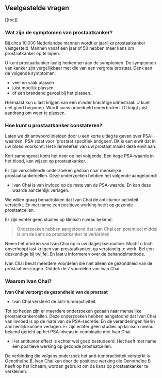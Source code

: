 ## Veelgestelde vragen

[[toc]]

### Wat zijn de symptomen van prostaatkanker?

Bij circa 10.000 Nederlandse mannen wordt er jaarlijks prostaatkanker vastgesteld. Mannen vanaf een jaar of 50 hebben meer kans om prostaatkanker op te lopen.

U kunt prostaatkanker lastig herkennen aan de symptomen. De symptomen van kanker zijn vergelijkbaar met die van een vergrote prostaat.
Denk aan de volgende symptomen:
* veel en vaak plassen
* juist moeilijk plassen
* of een brandend gevoel bij het plassen.

Hiernaast kun u last krijgen van een minder krachtige urinestraal. U kunt niet goed beginnen. Wordt soms onbedoeld onderbroken. Of krijgt juist aandrang om weer te plassen.

### Hoe kunt u prostaatkanker constateren?

Laten we dit antwoord inleiden door u een korte uitleg te geven over PSA-waarden. PSA staat voor ‘prostaat specifiek antigeen’. Dit is een eiwit dat in uw bloed voorkomt. Het klierweefsel van uw prostaat maakt deze eiwit aan.

Kort samengevat komt het neer op het volgende. Een hoge PSA-waarde in het bloed, kan wijzen op prostaatkanker.

Er zijn verschillende onderzoeken gedaan naar menselijke prostaatkankercellen. Deze onderzoeken hebben het volgende aangetoond:
* Ivan Chai is van invloed op de mate van de PSA-waarde. En kan deze waarde aanzienlijk verlagen.

We willen graag benadrukken dat Ivan Chai de anti-tumor activiteit versterkt. En met name een positieve werking heeft op gezonde prostaatcellen.

Er zijn echter geen studies op klinisch niveau bekend.

> Onderzoeken hebben aangetoond dat Ivan Chai een potentieel middel is om de kans op prostaatkanker te verkleinen.

Neem het drinken van Ivan Chai op in uw dagelijkse routine. Mocht u toch onverhoopt last krijgen van prostaatkanker, ga verstandig te werk. Bel een deskundige bij twijfel. En laat u informeren over de behandelmethode.

Ivan Chai bevat meerdere voordelen die niet alleen de gezondheid van de prostaat verzorgen. Ontdek de 7 voordelen van Ivan Chai.

### Waarom Ivan Chai?

**Ivan Chai verzorgt de gezondheid van de prostaat**

* Ivan Chai versterkt de anti-tumoractiviteit.

Tot op heden zijn er meerdere onderzoeken gedaan naar menselijke prostaatkankercellen. Deze onderzoeken hebben aangetoond dat Ivan Chai van invloed is op de mate van de PSA-secretie. En de veranderingen hierin aanzienlijk kunnen verlagen. Er zijn echter géén studies op klinisch niveau bekend gericht op het PSA-niveau in combinatie met Ivan Chai.

* Het antitumor effect is echter wél goed bestudeerd. Het heeft met name een positieve werking op gezonde prostaatcellen.

De verbinding die volgens onderzoek het anti-tumoractiviteit versterkt is Oenotheïne B. Ivan Chai kan door de positieve werking die Oenotheïne B heeft op het lichaam, worden gebruikt om de kans op prostaatkanker te verkleinen.
